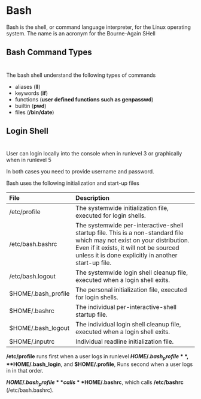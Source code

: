# Bash
Bash is the shell, or command language interpreter, for the Linux operating system. The name is an acronym for the Bourne-Again SHell

## Bash Command Types
#
The bash shell understand the following types of commands

- aliases       (**ll**)
- keywords      (**if**)
- functions     (**user defined functions such as genpasswd**)
- builtin       (**pwd**)
- files         (**/bin/date**)

## Login Shell
#
User can login locally into the console when in runlevel 3 or graphically when in runlevel 5 

In both cases you need to provide username and password. 

Bash uses the following initialization and start-up files

| File | Description |
| :- | :- |
| /etc/profile  | The systemwide initialization file, executed for login shells. |
| /etc/bash.bashrc | The systemwide per-interactive-shell startup file. This is a non-standard file which may not exist on your distribution. Even if it exists, it will not be sourced unless it is done explicitly in another start-up file.
| /etc/bash.logout | The systemwide login shell cleanup file, executed when a login shell exits.
| $HOME/.bash_profile | The personal initialization file, executed for login shells.
| $HOME/.bashrc | The individual per-interactive-shell startup file.
| $HOME/.bash_logout | The individual login shell cleanup file, executed when a login shell exits.
| $HOME/.inputrc | Individual readline initialization file.


**/etc/profile** runs first when a user logs in runlevel **$HOME/.bash_profile**, **$HOME/.bash_login**, and **$HOME/.profile**, Runs second when a user logs in in that order. 

**$HOME/.bash_profile** calls **$HOME/.bashrc**, which calls **/etc/bashrc** (/etc/bash.bashrc).